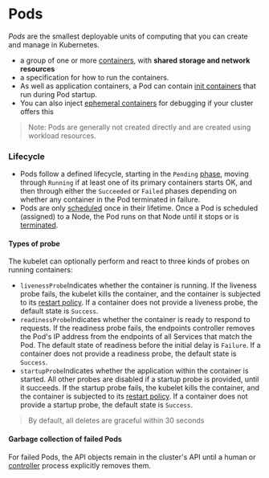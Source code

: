 # Pods

_Pods_ are the smallest deployable units of computing that you can create and manage in Kubernetes.

* a group of one or more [containers](https://kubernetes.io/docs/concepts/containers/), with **shared storage and network resources**
* a specification for how to run the containers.
* As well as application containers, a Pod can contain [init containers](https://kubernetes.io/docs/concepts/workloads/pods/init-containers/) that run during Pod startup.&#x20;
* You can also inject [ephemeral containers](https://kubernetes.io/docs/concepts/workloads/pods/ephemeral-containers/) for debugging if your cluster offers this

> Note: Pods are generally not created directly and are created using workload resources.

### Lifecycle

* Pods follow a defined lifecycle, starting in the `Pending` [phase](https://kubernetes.io/docs/concepts/workloads/pods/pod-lifecycle/#pod-phase), moving through `Running` if at least one of its primary containers starts OK, and then through either the `Succeeded` or `Failed` phases depending on whether any container in the Pod terminated in failure.
* Pods are only [scheduled](https://kubernetes.io/docs/concepts/scheduling-eviction/) once in their lifetime. Once a Pod is scheduled (assigned) to a Node, the Pod runs on that Node until it stops or is [terminated](https://kubernetes.io/docs/concepts/workloads/pods/pod-lifecycle/#pod-termination).

#### Types of probe <a href="#types-of-probe" id="types-of-probe"></a>

The kubelet can optionally perform and react to three kinds of probes on running containers:

* `livenessProbe`Indicates whether the container is running. If the liveness probe fails, the kubelet kills the container, and the container is subjected to its [restart policy](https://kubernetes.io/docs/concepts/workloads/pods/pod-lifecycle/#restart-policy). If a container does not provide a liveness probe, the default state is `Success`.
* `readinessProbe`Indicates whether the container is ready to respond to requests. If the readiness probe fails, the endpoints controller removes the Pod's IP address from the endpoints of all Services that match the Pod. The default state of readiness before the initial delay is `Failure`. If a container does not provide a readiness probe, the default state is `Success`.
* `startupProbe`Indicates whether the application within the container is started. All other probes are disabled if a startup probe is provided, until it succeeds. If the startup probe fails, the kubelet kills the container, and the container is subjected to its [restart policy](https://kubernetes.io/docs/concepts/workloads/pods/pod-lifecycle/#restart-policy). If a container does not provide a startup probe, the default state is `Success`.

> By default, all deletes are graceful within 30 seconds

#### Garbage collection of failed Pods <a href="#pod-garbage-collection" id="pod-garbage-collection"></a>

For failed Pods, the API objects remain in the cluster's API until a human or [controller](https://kubernetes.io/docs/concepts/architecture/controller/) process explicitly removes them.
